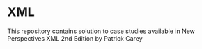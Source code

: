 # XML
This repository contains solution to case studies available in New Perspectives XML 2nd Edition by Patrick Carey

